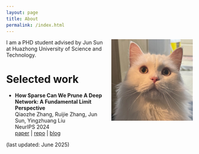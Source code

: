 ```yaml
---
layout: page
title: About
permalink: /index.html
---
```


<img style="float:right; padding-left:10px" src="images/cat.jpg" width="220" height="220">

I am a PHD student advised by Jun Sun at Huazhong University of Science and Technology. 

# Selected work

- **How Sparse Can We Prune A Deep Network: A Fundamental Limit Perspective** <br>
  Qiaozhe Zhang, Ruijie Zhang, Jun Sun, Yingzhuang Liu <br>
  NeurIPS 2024 <br>
    [paper](https://arxiv.org/abs/2306.05857) |
    [repo](https://github.com/QiaozheZhang/Global-One-shot-Pruning) |
    [blog](https://proceedings.neurips.cc/paper_files/paper/2024/hash/a627810151be4d13f907ac898ff7e948-Abstract-Conference.html)


(last updated: June 2025)
